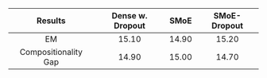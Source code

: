 |Results|Dense w. Dropout|SMoE|SMoE-Dropout|
|:-:|:-:|:-:|:-:|
|EM|15.10|14.90|15.20|
|Compositionality Gap|14.90|15.00|14.70|
